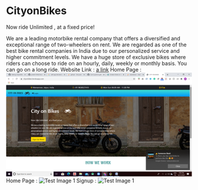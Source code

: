 # CityonBikes

Now ride Unlimited , at a fixed price!

We are a leading motorbike rental company that offers a diversified and exceptional range of two-wheelers on rent. We are regarded as one of the best bike rental companies in India due to our personalized service and higher commitment levels. We have a huge store of exclusive bikes where riders can choose to ride on an hourly, daily, weekly or monthly basis. You can go on a long ride.
Website Link : [a link](https://cityonbikes.herokuapp.com/)
Home Page : ![Test Image 1](2020-06-21.png)
Home Page : ![Test Image 1](2020-06-30(1).png)
Signup : ![Test Image 1](2020-06-30(2).png)
